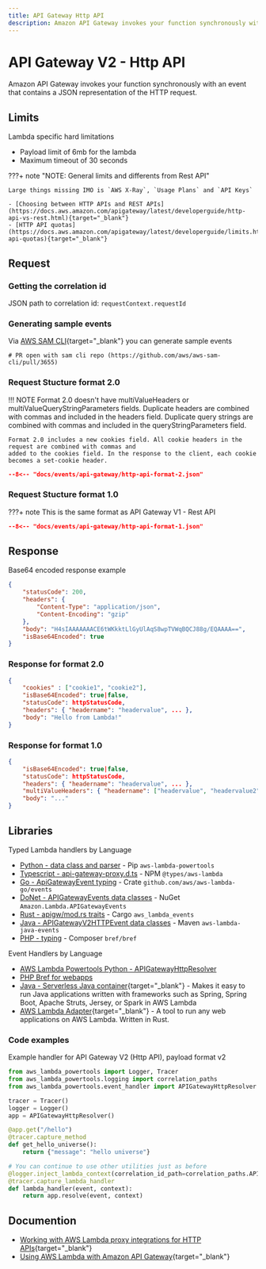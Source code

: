 ```yaml
---
title: API Gateway Http API
description: Amazon API Gateway invokes your function synchronously with an event that contains a JSON representation of the HTTP request.
---
```


# API Gateway V2 - Http API

Amazon API Gateway invokes your function synchronously with an event that contains a JSON representation of the HTTP request.

## Limits

Lambda specific hard limitations

- Payload limit of 6mb for the lambda
- Maximum timeout of 30 seconds

???+ note "NOTE: General limits and differents from Rest API"

    Large things missing IMO is `AWS X-Ray`, `Usage Plans` and `API Keys`

    - [Choosing between HTTP APIs and REST APIs](https://docs.aws.amazon.com/apigateway/latest/developerguide/http-api-vs-rest.html){target="_blank"}
    - [HTTP API quotas](https://docs.aws.amazon.com/apigateway/latest/developerguide/limits.html#http-api-quotas){target="_blank"}

## Request

### Getting the correlation id

JSON path to correlation id: `requestContext.requestId`

### Generating sample events

Via [AWS SAM CLI](https://docs.aws.amazon.com/serverless-application-model/latest/developerguide/serverless-sam-cli-install.html){target="_blank"}
you can generate sample events

```shell
# PR open with sam cli repo (https://github.com/aws/aws-sam-cli/pull/3655)
```

### Request Stucture format 2.0

!!! NOTE
    Format 2.0 doesn't have multiValueHeaders or multiValueQueryStringParameters fields. Duplicate headers
    are combined with commas and included in the headers field. Duplicate query strings are combined with
    commas and included in the queryStringParameters field.

    Format 2.0 includes a new cookies field. All cookie headers in the request are combined with commas and
    added to the cookies field. In the response to the client, each cookie becomes a set-cookie header.

```json title="Http api format 2.0"
--8<-- "docs/events/api-gateway/http-api-format-2.json"
```

### Request Stucture format 1.0

???+ note
    This is the same format as API Gateway V1 - Rest API

```json title="Http api format 1.0"
--8<-- "docs/events/api-gateway/http-api-format-1.json"
```

## Response

Base64 encoded response example

```json
{
    "statusCode": 200,
    "headers": {
        "Content-Type": "application/json",
        "Content-Encoding": "gzip"
    },
    "body": "H4sIAAAAAAACE6tWKkktLlGyUlAqS8wpTVWqBQCJ88g/EQAAAA==",
    "isBase64Encoded": true
}
```

### Response for format 2.0

```json title="Lambda function response for format 2.0"
{
    "cookies" : ["cookie1", "cookie2"],
    "isBase64Encoded": true|false,
    "statusCode": httpStatusCode,
    "headers": { "headername": "headervalue", ... },
    "body": "Hello from Lambda!"
}
```

### Response for format 1.0

```json title="Lambda function response for format 1.0"
{
    "isBase64Encoded": true|false,
    "statusCode": httpStatusCode,
    "headers": { "headername": "headervalue", ... },
    "multiValueHeaders": { "headername": ["headervalue", "headervalue2", ...], ... },
    "body": "..."
}
```

## Libraries

Typed Lambda handlers by Language

- [Python - data class and parser](https://awslabs.github.io/aws-lambda-powertools-python/latest/utilities/data_classes/#api-gateway-proxy-v2) - Pip `aws-lambda-powertools`
- [Typescript - api-gateway-proxy.d.ts](https://github.com/DefinitelyTyped/DefinitelyTyped/blob/master/types/aws-lambda/trigger/api-gateway-proxy.d.ts) - NPM `@types/aws-lambda`
- [Go - ApiGatewayEvent typing](https://github.com/aws/aws-lambda-go/blob/main/events/README_ApiGatewayEvent.md) - Crate `github.com/aws/aws-lambda-go/events`
- [DoNet - APIGatewayEvents data classes](https://github.com/aws/aws-lambda-dotnet/tree/master/Libraries/src/Amazon.Lambda.APIGatewayEvents) - NuGet `Amazon.Lambda.APIGatewayEvents`
- [Rust - apigw/mod.rs traits](https://github.com/LegNeato/aws-lambda-events/blob/master/aws_lambda_events/src/apigw/mod.rs) - Cargo `aws_lambda_events`
- [Java - APIGatewayV2HTTPEvent data classes](https://github.com/aws/aws-lambda-java-libs/blob/master/aws-lambda-java-events/src/main/java/com/amazonaws/services/lambda/runtime/events/APIGatewayV2HTTPEvent.java) - Maven `aws-lambda-java-events`
- [PHP - typing](https://bref.sh/docs/function/handlers.html#api-gateway-http-events) - Composer `bref/bref`

Event Handlers by Language

- [AWS Lambda Powertools Python - APIGatewayHttpResolver](https://awslabs.github.io/aws-lambda-powertools-python/latest/core/event_handler/api_gateway/)
- [PHP Bref for webapps](https://bref.sh/docs/runtimes/http.html)
- [Java - Serverless Java container](https://github.com/awslabs/aws-serverless-java-container){target="_blank"} - Makes it easy to run Java applications written with frameworks such as Spring, Spring Boot, Apache Struts, Jersey, or Spark in AWS Lambda
- [AWS Lambda Adapter](https://github.com/aws-samples/aws-lambda-adapter){target="_blank"} - A tool to run any web applications on AWS Lambda. Written in Rust.

### Code examples

Example handler for API Gateway V2 (Http API), payload format v2

```python title="example on how we can handle the /hello path."
from aws_lambda_powertools import Logger, Tracer
from aws_lambda_powertools.logging import correlation_paths
from aws_lambda_powertools.event_handler import APIGatewayHttpResolver

tracer = Tracer()
logger = Logger()
app = APIGatewayHttpResolver()

@app.get("/hello")
@tracer.capture_method
def get_hello_universe():
    return {"message": "hello universe"}

# You can continue to use other utilities just as before
@logger.inject_lambda_context(correlation_id_path=correlation_paths.API_GATEWAY_HTTP)
@tracer.capture_lambda_handler
def lambda_handler(event, context):
    return app.resolve(event, context)
```

## Documention

- [Working with AWS Lambda proxy integrations for HTTP APIs](https://docs.aws.amazon.com/apigateway/latest/developerguide/http-api-develop-integrations-lambda.html){target="_blank"}
- [Using AWS Lambda with Amazon API Gateway](https://docs.aws.amazon.com/lambda/latest/dg/services-apigateway.html){target="_blank"}
